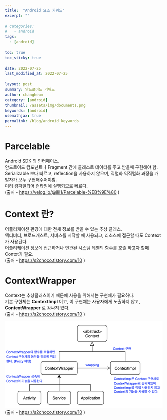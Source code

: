 ```yaml
---
title:  "Android 요소 키워드"
excerpt: ""

# categories:
#   - android
tags:
  - [android]

toc: true
toc_sticky: true
 
date: 2022-07-25
last_modified_at: 2022-07-25

layout: post
summary: 안드로이드 키워드
author: changheum
category: [android]
thumbnail: /assets/img/documents.png
keywords: [android]
usemathjax: true
permalink: /blog/android_keywords
---
```


# Parcelable
Android SDK 의 인터페이스.  
안드로이드 컴포넌트나 Fragment 간에 클래스로 데이터를 주고 받을때 구현해야 함.  
Serializable 보다 빠르고, reflection을 사용하지 않으며, 직렬화 역직렬화 과정을 개발자가 모두 구현해주어야함.  
미리 컴파일되어 런타임에 실행되므로 빠르다.  
(출처 - https://velog.io/@ilil1/Parcelable-%EB%9E%80 )  

# Context 란?
어플리케이션 환경에 대한 전체 정보를 받을 수 있는 추상 클래스.  
액티비티, 브로드캐스트, 서비스를 시작할 때 사용되고, 리소스에 접근할 때도 Context가 사용된다.  
어플리케이션 정보에 접근하거나 연관된 시스템 레벨의 함수를 호출 하고자 할때 Contxt가 필요.  
(출처 - https://s2choco.tistory.com/10 )
  
# ContextWrapper 
Context는 추상클래스이기 때문에 사용을 위해서는 구현체가 필요하다.  
기본 구현체는 __ContextImpl__ 이고, 이 구현체는 사용자에게 노출하지 않고, __ContextWrapper__ 로 감싸져 있다.  
(출처 - https://s2choco.tistory.com/10 )  

![Android Context](/assets/img/posts/AndroidContext.png)  
(출처 - https://s2choco.tistory.com/10 )  